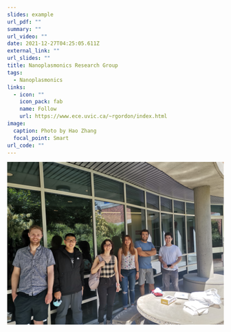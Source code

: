 ```yaml
---
slides: example
url_pdf: ""
summary: ""
url_video: ""
date: 2021-12-27T04:25:05.611Z
external_link: ""
url_slides: ""
title: Nanoplasmonics Research Group
tags:
  - Nanoplasmonics
links:
  - icon: ""
    icon_pack: fab
    name: Follow
    url: https://www.ece.uvic.ca/~rgordon/index.html
image:
  caption: Photo by Hao Zhang
  focal_point: Smart
url_code: ""
---
```

![](nanosecret_1.jpg)